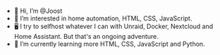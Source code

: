 - 👋 Hi, I’m @Joost
- 👀 I’m interested in home automation, HTML, CSS, JavaScript.
- 🖥️ I try to selfhost whatever I can with Unraid, Docker, Nextcloud and Home Assistant. But that's an ongoing adventure.
- 🌱 I’m currently learning more HTML, CSS, JavaScript and Python.
<!-- - 💞️ I’m looking to collaborate on ...
- 📫 How to reach me ... -->

<!---
joosterws/joosterws is a ✨ special ✨ repository because its `README.md` (this file) appears on your GitHub profile.
You can click the Preview link to take a look at your changes.
--->
